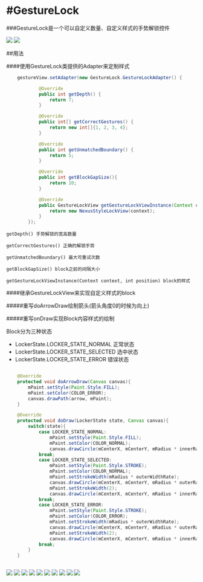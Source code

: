 #GestureLock
===========

###GestureLock是一个可以自定义数量、自定义样式的手势解锁控件

![](https://raw.githubusercontent.com/7heaven/GestureLock/master/art/art4.png)
![](https://raw.githubusercontent.com/7heaven/GestureLock/master/art/art5.png)

##用法

####使用GestureLock类提供的Adapter来定制样式
```java
    gestureView.setAdapter(new GestureLock.GestureLockAdapter() {

			@Override
			public int getDepth() {
				return 7;
			}

			@Override
			public int[] getCorrectGestures() {
				return new int[]{1, 2, 3, 4};
			}

			@Override
			public int getUnmatchedBoundary() {
				return 5;
			}

			@Override
			public int getBlockGapSize(){
				return 10;
			}

			@Override
			public GestureLockView getGestureLockViewInstance(Context context, int position) {
				return new NexusStyleLockView(context);
			}
		});	

```


```getDepth() 手势解锁的宽高数量```

```getCorrectGestures() 正确的解锁手势```

```getUnmatchedBoundary() 最大可重试次数```

```getBlockGapSize() block之前的间隔大小```

```getGestureLockViewInstance(Context context, int position) block的样式```


####继承GestureLockView来实现自定义样式的block

#####重写doArrowDraw绘制箭头(箭头角度0的时候为向上)

#####重写onDraw实现Block内容样式的绘制

Block分为三种状态

* LockerState.LOCKER_STATE_NORMAL 正常状态
* LockerState.LOCKER_STATE_SELECTED 选中状态
* LockerState.LOCKER_STATE_ERROR 错误状态


```java

    @Override
    protected void doArrowDraw(Canvas canvas){
        mPaint.setStyle(Paint.Style.FILL);
        mPaint.setColor(COLOR_ERROR);
        canvas.drawPath(arrow, mPaint);
    }

    @Override
    protected void doDraw(LockerState state, Canvas canvas){
        switch(state){
            case LOCKER_STATE_NORMAL:
                mPaint.setStyle(Paint.Style.FILL);
                mPaint.setColor(COLOR_NORMAL);
			    canvas.drawCircle(mCenterX, mCenterY, mRadius * innerRate, mPaint);
			break;
            case LOCKER_STATE_SELECTED:
                mPaint.setStyle(Paint.Style.STROKE);
                mPaint.setColor(COLOR_NORMAL);
                mPaint.setStrokeWidth(mRadius * outerWidthRate);
			    canvas.drawCircle(mCenterX, mCenterY, mRadius * outerRate, mPaint);
                mPaint.setStrokeWidth(2);
			    canvas.drawCircle(mCenterX, mCenterY, mRadius * innerRate, mPaint);
			break;
            case LOCKER_STATE_ERROR:
                mPaint.setStyle(Paint.Style.STROKE);
                mPaint.setColor(COLOR_ERROR);
                mPaint.setStrokeWidth(mRadius * outerWidthRate);
			    canvas.drawCircle(mCenterX, mCenterY, mRadius * outerRate, mPaint);
                mPaint.setStrokeWidth(2);
			    canvas.drawCircle(mCenterX, mCenterY, mRadius * innerRate, mPaint);
			break;
		}
    }
    
```


![](https://raw.githubusercontent.com/7heaven/GestureLock/master/art/art1.png)
![](https://raw.githubusercontent.com/7heaven/GestureLock/master/art/art2.png)
![](https://raw.githubusercontent.com/7heaven/GestureLock/master/art/art3.png)
![](https://raw.githubusercontent.com/7heaven/GestureLock/master/art/art6.png)
![](https://raw.githubusercontent.com/7heaven/GestureLock/master/art/art7.png)
![](https://raw.githubusercontent.com/7heaven/GestureLock/master/art/art8.png)
![](https://raw.githubusercontent.com/7heaven/GestureLock/master/art/art9.png)
![](https://raw.githubusercontent.com/7heaven/GestureLock/master/art/art10.png)
![](https://raw.githubusercontent.com/7heaven/GestureLock/master/art/art11.png)
![](https://raw.githubusercontent.com/7heaven/GestureLock/master/art/art12.png)